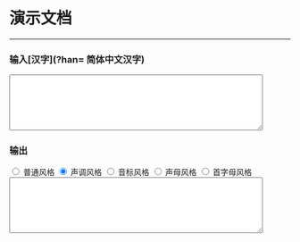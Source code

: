 # 演示文档

---

<style>
textarea{width:90%; height:100px;}
</style>

### 输入[汉字](?han= 简体中文汉字)

<div>
  <textarea id="input"></textarea>
</div>

### 输出

<div>
  <input type="radio" name="style" id="style-normal" value="STYLE_NORMAL" />
  <label for="style-normal">普通风格</label>
  <input type="radio" name="style" id="style-tone" value="STYLE_TONE" checked />
  <label for="style-tone">声调风格</label>
  <input type="radio" name="style" id="style-tone2" value="STYLE_TONE2" />
  <label for="style-tone2">音标风格</label>
  <input type="radio" name="style" id="style-initials" value="STYLE_INITIALS" />
  <label for="style-initials">声母风格</label>
  <input type="radio" name="style" id="style-first-letter" value="STYLE_FIRST_LETTER" />
  <label for="style-first-letter">首字母风格</label>
</div>
<div>
  <textarea readonly id="output"></textarea>
</div>


<script type="text/spm">
var pinyin = require('pinyin');
//var Url = require('url');

var $ = function(id){return document.getElementById(id);}
var styles = document.getElementsByName("style");
//var han = new Url(location.href).getParam("han");
var han = "中文"

function build(){
  var han = $("input").value;
  var style = "STYLE_TONE";
  for(var i=0,l=styles.length; i<l; i++){
    if(styles[i].checked){
      style = styles[i].value;
    }
  }
  $("output").value = pinyin(han, {
    style: pinyin[style]
  }).join(" ");
};

$("input").onkeyup = build;
for(var i=0,l=styles.length; i<l; i++){
  styles[i].onclick = build;
}

$("input").value = han;
build();
</script>
